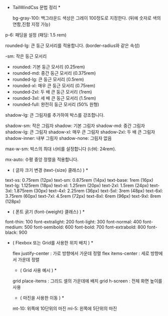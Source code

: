 * TailWindCss 문법 정리 *

  bg-gray-100: 백그라운드 색상은 그레이 100정도로 지정한다. (뒤에 숫자로 색의 연함,진함 지정 가능)

p-6:  패딩을 설정  (패딩: 1.5 rem)

rounded-lg: 큰 둥근 모서리를 적용합니다. (border-radius와 같은 속성)

-sm: 작은 둥근 모서리
- rounded: 기본 둥근 모서리 (0.25rem)
- rounded-md: 중간 둥근 모서리 (0.375rem)
- rounded-lg: 큰 둥근 모서리 (0.5rem)
- rounded-xl: 매우 큰 둥근 모서리 (0.75rem)
- rounded-2xl: 두 배 큰 둥근 모서리 (1rem)
- rounded-3xl: 세 배 큰 둥근 모서리 (1.5rem)
- rounded-full: 완전히 둥근 모서리 (50% 원형)

shadow-lg: 큰 그림자를 추가하여 박스를 강조합니다.

shadow-sm: 작은 그림자
shadow: 기본 그림자
shadow-md: 중간 그림자
shadow-lg: 큰 그림자
shadow-xl: 매우 큰 그림자
shadow-2xl: 두 배 큰 그림자
shadow-inner: 내부 그림자
shadow-none: 그림자 없음


max-w-sm: 박스의 최대 너비를 설정합니다 (너비: 24rem).

mx-auto: 수평 중앙 정렬을 적용합니다.

* ( 글자 크기 변경 (text-{size} 클래스) ) *

text-xs: 0.75rem (12px)
text-sm: 0.875rem (14px)
text-base: 1rem (16px)
text-lg: 1.125rem (18px)
text-xl: 1.25rem (20px)
text-2xl: 1.5rem (24px)
text-3xl: 1.875rem (30px)
text-4xl: 2.25rem (36px)
text-5xl: 3rem (48px)
text-6xl: 3.75rem (60px)
text-7xl: 4.5rem (72px)
text-8xl: 6rem (96px)
text-9xl: 8rem (128px)

* ( 폰트 굵기 (font-{weight} 클래스) ) *

font-thin: 100
font-extralight: 200
font-light: 300
font-normal: 400
font-medium: 500
font-semibold: 600
font-bold: 700
font-extrabold: 800
font-black: 900

* ( Flexbox 또는 Grid를 사용한 위치 배치 ) *

  flex justify-center : 가로 방향에서 가운데 정렬
  flex items-center : 세로 방향에서 가운데 정렬

  * ( Grid 사용 예시 ) *
 
  grid place-items : 그리드 셀의 가운데에 배치
  grid h-screen : 전체 화면 높이를 사용

  * ( 마진을 사용한 이동 ) *

  mt-10: 위쪽에 10단위의 마진
  ml-5: 왼쪽에 5단위의 마진

  
